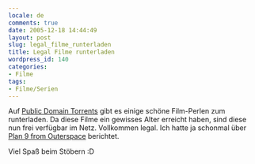 ```yaml
---
locale: de
comments: true
date: 2005-12-18 14:44:49
layout: post
slug: legal_filme_runterladen
title: Legal Filme runterladen
wordpress_id: 140
categories:
- Filme
tags:
- Filme/Serien
---
```


Auf [Public Domain Torrents](http://www.publicdomaintorrents.com/nshowcat.html?category=ALL) 
gibt es einige schöne Film-Perlen zum runterladen. Da diese Filme ein gewisses Alter
erreicht haben, sind diese nun frei verfügbar im Netz. Vollkommen legal. Ich
hatte ja schonmal über [Plan 9 from Outerspace](http://blog.wannawork.de/index.php/2005/07/16/movies_movies_movies)
berichtet.

Viel Spaß beim Stöbern :D
